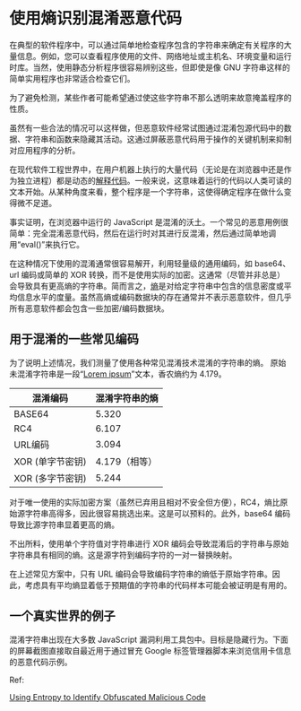 # 使用熵识别混淆恶意代码

在典型的软件程序中，可以通过简单地检查程序包含的字符串来确定有关程序的大量信息。例如，您可以查看程序使用的文件、网络地址或主机名、环境变量和运行时库。当然，使用静态分析程序很容易辨别这些，但即使是像 GNU 字符串这样的简单实用程序也非常适合检查它们。

为了避免检测，某些作者可能希望通过使这些字符串不那么透明来故意掩盖程序的性质。

虽然有一些合法的情况可以这样做，但恶意软件经常试图通过混淆包源代码中的数据、字符串和函数来隐藏其活动。这通过屏蔽恶意代码用于操作的关键机制来抑制对应用程序的分析。

在现代软件工程世界中，在用户机器上执行的大量代码（无论是在浏览器中还是作为独立进程）都是动态的[解释代码](https://medium.com/young-coder/the-difference-between-compiled-and-interpreted-languages-d54f66aa71f0)。一般来说，这意味着运行的代码以人类可读的文本开始。从某种角度来看，整个程序是一个字符串，这使得确定程序在做什么变得微不足道。

事实证明，在浏览器中运行的 JavaScript 是混淆的沃土。一个常见的恶意用例很简单：完全混淆恶意代码，然后在运行时对其进行反混淆，然后通过简单地调用“eval()”来执行它。

在这种情况下使用的混淆通常很容易解开，利用轻量级的通用编码，如 base64、url 编码或简单的 XOR 转换，而不是使用实际的加密。这通常（尽管并非总是）会导致具有更高熵的字符串。简而言之，[熵](https://en.wikipedia.org/wiki/Entropy_(information_theory))是对给定字符串中包含的信息密度或平均信息水平的度量。虽然高熵或编码数据块的存在通常并不表示恶意软件，但几乎所有恶意软件都会包含一些加密/编码数据块。 

## 用于混淆的一些常见编码

为了说明上述情况，我们测量了使用各种常见混淆技术混淆的字符串的熵。 原始未混淆字符串是一段“[Lorem ipsum](https://lipsum.com/)”文本，香农熵约为 4.179。 

| 混淆编码         | 混淆字符串的熵 |
| ---------------- | -------------- |
| BASE64           | 5.320          |
| RC4              | 6.107          |
| URL编码          | 3.094          |
| XOR (单字节密钥) | 4.179（相等）  |
| XOR (多字节密钥) | 5.244          |

对于唯一使用的实际加密方案（虽然已弃用且相对不安全但方便），RC4，熵比原始源字符串高得多，因此很容易挑选出来。这是可以预料的。此外，base64 编码导致比源字符串显着更高的熵。

不出所料，使用单个字符值对字符串进行 XOR 编码会导致混淆后的字符串与原始字符串具有相同的熵。这是源字符到编码字符的一对一替换映射。

在上述常见方案中，只有 URL 编码会导致编码字符串的熵低于原始字符串。因此，考虑具有平均熵显着低于预期值的字符串的代码样本可能会被证明是有用的。

## 一个真实世界的例子

混淆字符串出现在大多数 JavaScript 漏洞利用工具包中。目标是隐藏行为。下面的屏幕截图直接取自最近用于通过冒充 Google 标签管理器脚本来浏览信用卡信息的恶意代码示例。

Ref:

[Using Entropy to Identify Obfuscated Malicious Code](https://blog.phylum.io/detecting-obfuscated-malicious-code)